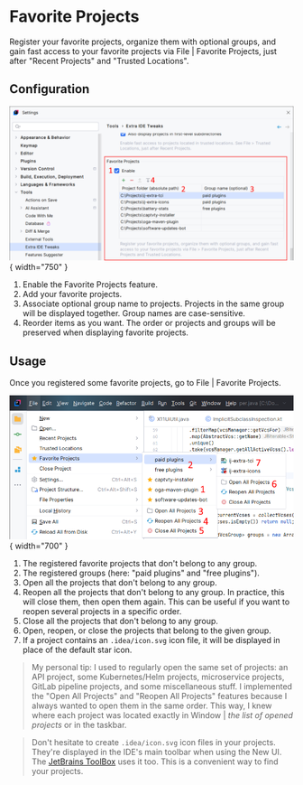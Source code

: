<show-structure for="chapter,procedure,tab,def"/>

# Favorite Projects

Register your favorite projects, organize them with optional groups, and gain fast access to your favorite projects via <ui-path>File | Favorite Projects</ui-path>, just after "Recent Projects" and "Trusted Locations".

## Configuration

![](../../images/extra-ide-tweaks/extra-ide-tweaks-favorite-projects-cfg.png){ width="750" }

1. Enable the Favorite Projects feature. 
2. Add your favorite projects.
3. Associate optional group name to projects. Projects in the same group will be displayed together. Group names are case-sensitive.
4. Reorder items as you want. The order or projects and groups will be preserved when displaying favorite projects.

## Usage

Once you registered some favorite projects, go to <ui-path>File | Favorite Projects</ui-path>.

![](../../images/extra-ide-tweaks/extra-ide-tweaks-favorite-projects.png){ width="700" }

1. The registered favorite projects that don't belong to any group.
2. The registered groups (here: "paid plugins" and "free plugins").
3. Open all the projects that don't belong to any group.
4. Reopen all the projects that don't belong to any group. In practice, this will close them, then open them again. This can be useful if you want to reopen several projects in a specific order.
5. Close all the projects that don't belong to any group.
6. Open, reopen, or close the projects that belong to the given group.
7. If a project contains an `.idea/icon.svg` icon file, it will be displayed in place of the default star icon.

> My personal tip: I used to regularly open the same set of projects: an API project, some Kubernetes/Helm projects, microservice projects, GitLab pipeline projects, and some miscellaneous stuff. I implemented the "Open All Projects" and "Reopen All Projects" features because I always wanted to open them in the same order. This way, I knew where each project was located exactly in <ui-path>Window | *the list of opened projects*</ui-path> or in the taskbar.

> Don't hesitate to create `.idea/icon.svg` icon files in your projects. They're displayed in the IDE's main toolbar when using the New UI. The [JetBrains ToolBox](https://www.jetbrains.com/toolbox-app/) uses it too. This is a convenient way to find your projects. 
